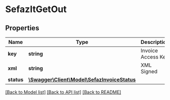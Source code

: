 # SefazItGetOut

## Properties
Name | Type | Description | Notes
------------ | ------------- | ------------- | -------------
**key** | **string** | Invoice Access Key | [optional] 
**xml** | **string** | XML Signed | [optional] 
**status** | [**\Swagger\Client\Model\SefazInvoiceStatus**](SefazInvoiceStatus.md) |  | [optional] 

[[Back to Model list]](../README.md#documentation-for-models) [[Back to API list]](../README.md#documentation-for-api-endpoints) [[Back to README]](../README.md)



